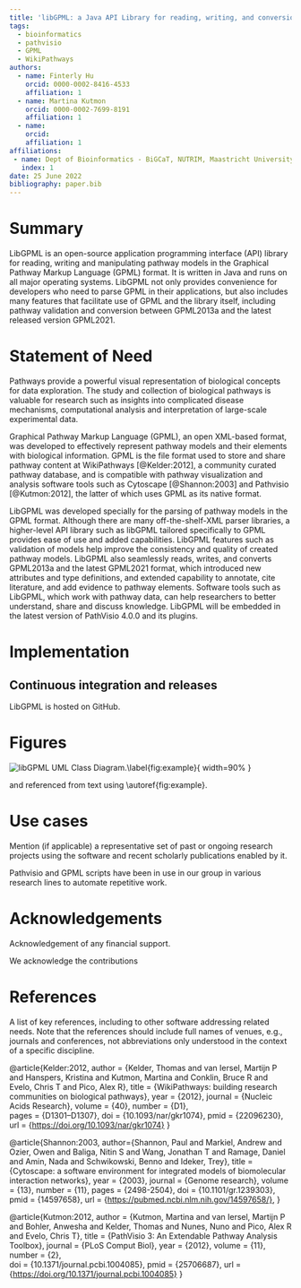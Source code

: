 ```yaml
---
title: 'libGPML: a Java API Library for reading, writing, and conversion of GPML'
tags:
  - bioinformatics
  - pathvisio
  - GPML
  - WikiPathways 
authors:
  - name: Finterly Hu
    orcid: 0000-0002-8416-4533
    affiliation: 1
  - name: Martina Kutmon
    orcid: 0000-0002-7699-8191
    affiliation: 1 
  - name: 
    orcid:
    affiliation: 1 
affiliations:
 - name: Dept of Bioinformatics - BiGCaT, NUTRIM, Maastricht University
   index: 1
date: 25 June 2022
bibliography: paper.bib
---
```


# Summary
LibGPML is an open-source application programming interface (API) library for reading, writing and manipulating pathway models in the Graphical Pathway Markup Language (GPML) format.  It is written in Java and runs on all major operating systems.  LibGPML not only provides convenience for developers who need to parse GPML in their applications, but also includes many features that facilitate use of GPML and the library itself, including pathway validation and conversion between GPML2013a and the latest released version GPML2021.

# Statement of Need
Pathways provide a powerful visual representation of biological concepts for data exploration. 
The study and collection of biological pathways is valuable for research such as insights into complicated disease mechanisms, computational analysis and interpretation of large-scale experimental data. 

Graphical Pathway Markup Language (GPML), an open XML-based format, was developed to effectively represent pathway models and their elements with biological information. GPML is the file format used to store and share pathway content at WikiPathways [@Kelder:2012], a community curated pathway database, and is compatible with pathway visualization and analysis software tools such as Cytoscape [@Shannon:2003] and Pathvisio [@Kutmon:2012], the latter of which uses GPML as its native format. 

LibGPML was developed specially for the parsing of pathway models in the GPML format. Although there are many off-the-shelf-XML parser libraries, a higher-level API library such as libGPML tailored specifically to GPML provides ease of use and added capabilities. LibGPML features such as validation of models help improve the consistency and quality of created pathway models.  LibGPML also seamlessly reads, writes, and converts GPML2013a and the latest GPML2021 format, which introduced new attributes and type definitions, and extended capability to annotate, cite literature, and add evidence to pathway elements. Software tools such as LibGPML, which work with pathway data, can help researchers to better understand, share and discuss knowledge. LibGPML will be embedded in the latest version of PathVisio 4.0.0 and its plugins. 

# Implementation


## Continuous integration and releases
LibGPML is hosted on GitHub.


# Figures

![libGPML UML Class Diagram.\label{fig:example}](https://github.com/PathVisio/libGPML/blob/main/.graphics/libgpml_diagram.svg){ width=90% }

and referenced from text using \autoref{fig:example}.



# Use cases
Mention (if applicable) a representative set of past or ongoing research projects using the software and recent scholarly publications enabled by it.

Pathvisio and GPML scripts have been in use in our group in various research lines to automate repetitive work.


# Acknowledgements
Acknowledgement of any financial support.

We acknowledge the contributions 

# References
A list of key references, including to other software addressing related needs. Note that the references should include full names of venues, e.g., journals and conferences, not abbreviations only understood in the context of a specific discipline.

@article{Kelder:2012,
	author = {Kelder, Thomas and van Iersel, Martijn P and Hanspers, Kristina and Kutmon, Martina and Conklin, Bruce R and Evelo, Chris T and Pico, Alex R},
	title = {WikiPathways: building research communities on biological pathways},
	year = {2012},
    journal = {Nucleic Acids Research},
	volume = {40},
	number = {D1},	
	pages = {D1301–D1307},
	doi = {10.1093/nar/gkr1074},
	pmid = {22096230},
	url = {https://doi.org/10.1093/nar/gkr1074}
}

@article{Shannon:2003,
    author={Shannon, Paul and Markiel, Andrew and Ozier, Owen and Baliga, Nitin S and Wang, Jonathan T and Ramage, Daniel and Amin, Nada and Schwikowski, Benno and Ideker, Trey},
    title = {Cytoscape: a software environment for integrated models of biomolecular interaction networks},
    year = {2003},
    journal = {Genome research},
    volume = {13},
    number = {11},
    pages = {2498-2504},
    doi = {10.1101/gr.1239303},
    pmid = {14597658},
    url = {https://pubmed.ncbi.nlm.nih.gov/14597658/},
}

@article{Kutmon:2012,
	author = {Kutmon, Martina and van Iersel, Martijn P and Bohler, Anwesha and Kelder, Thomas and Nunes, Nuno and Pico, Alex R and Evelo, Chris T},
	title = {PathVisio 3: An Extendable Pathway Analysis Toolbox},
    journal = {PLoS Comput Biol},
    year = {2012},
	volume = {11},
	number = {2},	
	doi = {10.1371/journal.pcbi.1004085},
	pmid = {25706687},
	url = {https://doi.org/10.1371/journal.pcbi.1004085}
}
